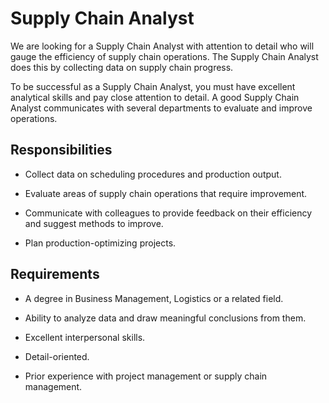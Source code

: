 # Supply Chain Analyst

We are looking for a Supply Chain Analyst with attention to detail who will gauge the efficiency of supply chain operations. The Supply Chain Analyst does this by collecting data on supply chain progress.

To be successful as a Supply Chain Analyst, you must have excellent analytical skills and pay close attention to detail. A good Supply Chain Analyst communicates with several departments to evaluate and improve operations.

## Responsibilities

* Collect data on scheduling procedures and production output.

* Evaluate areas of supply chain operations that require improvement.

* Communicate with colleagues to provide feedback on their efficiency and suggest methods to improve.

* Plan production-optimizing projects.

## Requirements

* A degree in Business Management, Logistics or a related field.

* Ability to analyze data and draw meaningful conclusions from them.

* Excellent interpersonal skills.

* Detail-oriented.

* Prior experience with project management or supply chain management.

